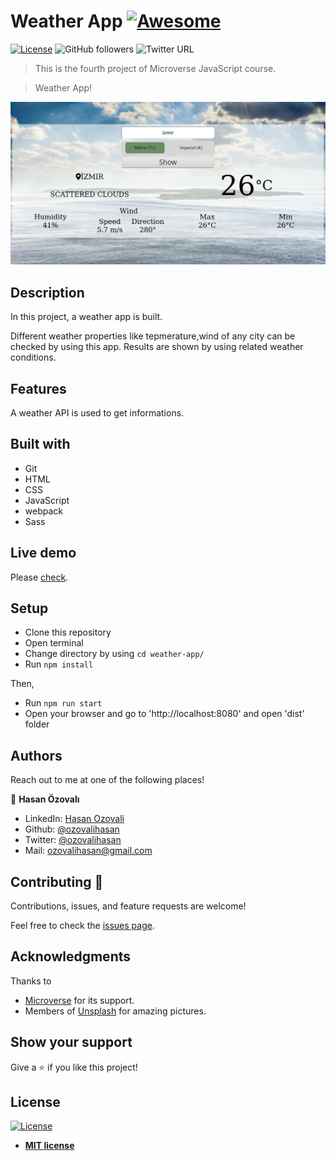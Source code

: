 # Weather App [![Awesome](https://cdn.rawgit.com/sindresorhus/awesome/d7305f38d29fed78fa85652e3a63e154dd8e8829/media/badge.svg)](https://github.com/ozovalihasan/weather-app/)

[![License](https://img.shields.io/badge/License-MIT-green.svg)]()
![GitHub followers](https://img.shields.io/github/followers/ozovalihasan?label=ozovalihasan&style=social)
![Twitter URL](https://img.shields.io/twitter/follow/ozovalihasan?label=Follow&style=social)

> This is the fourth project of Microverse JavaScript course.

> Weather App!

![weather-screenshot](./assets/screenshot-project.png)

## Description

In this project, a weather app is built.

Different weather properties like tepmerature,wind of any city can be checked by using this app. Results are shown by using related weather conditions.

## Features

A weather API is used to get informations.

## Built with

- Git
- HTML
- CSS
- JavaScript
- webpack
- Sass

## Live demo

Please [check](https://rawcdn.githack.com/ozovalihasan/weather-app/af5635c00d147166428ed9cc3ebf6a94ed72b98a/dist/index.html).

## Setup

- Clone this repository
- Open terminal
- Change directory by using `cd weather-app/`
- Run `npm install`

Then,

- Run `npm run start`
- Open your browser and go to 'http://localhost:8080' and open 'dist' folder

## Authors

Reach out to me at one of the following places!

👤 **Hasan Özovalı**

- LinkedIn: [Hasan Ozovali](https://www.linkedin.com/in/hasan-ozovali/)
- Github: [@ozovalihasan](https://github.com/ozovalihasan)
- Twitter: [@ozovalihasan](https://twitter.com/ozovalihasan)
- Mail: [ozovalihasan@gmail.com](ozovalihasan@gmail.com)

## Contributing 🤝

Contributions, issues, and feature requests are welcome!

Feel free to check the [issues page](https://github.com/ozovalihasan/weather-app/issues).

## Acknowledgments

Thanks to

- [Microverse](http://microverse.org/) for its support.
- Members of [Unsplash](https://unsplash.com/) for amazing pictures.

## Show your support

Give a ⭐️ if you like this project!

## License

[![License](http://img.shields.io/:license-mit-blue.svg?style=flat-square)](http://badges.mit-license.org)

- **[MIT license](http://opensource.org/licenses/mit-license.php)**
